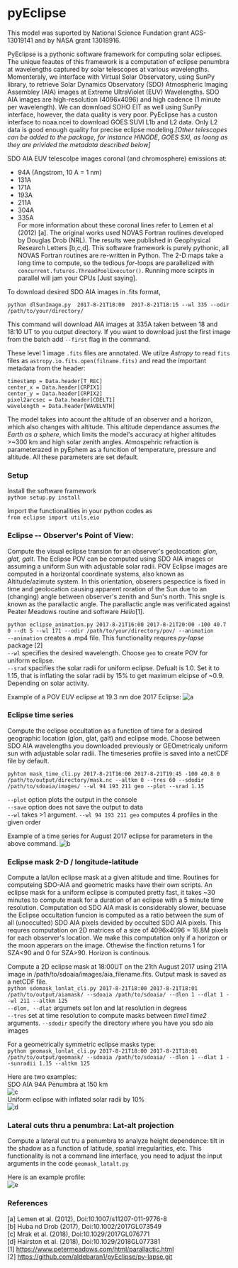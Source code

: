 # pyEclipse

This model was suported by National Science Fundation grant AGS-13019141 and by NASA grant 13018916.


PyEclipse is a pythonic software framework for computing solar eclipses. The unique feautes of this framework is a computation of eclipse penumbra at wavelengths captured by solar telescopes at various wavelengths. Momenteraly, we interface with Virtual Solar Observatory, using SunPy library, to retrieve Solar Dynamics Observatory (SDO) Atmospheric Imaging Assembley (AIA) images at Extreme UltraViolet (EUV) Wavelengths. SDO AIA images are high-resolution (4096x4096) and high cadence (1 minute per wavelength). We can download SOHO EIT as well using SunPy interface, however, the data quality is very poor. PyEclipse has a custon interface to noaa.ncei to download GOES SUVI L1b and L2 data. Only L2 data is good enough quality for precise eclipse modeling.*[Other telescopes can be added to the package, for instance HINODE, GOES SXI, as loong as they are privided the metadata described below]*   

SDO AIA EUV telescolpe images coronal (and chromosphere) emissions at: 
- 94A (Angstrom, 10 A = 1 nm)
- 131A
- 171A
- 193A
- 211A
- 304A
- 335A    
For more information about these coronal lines refer to Lemen et al (2012) [a]. The original works used NOVAS Fortran routines developed by Douglas Drob (NRL). The results wee published in Geophysical Research Letters [b,c,d]. This software framework is purely pythonic, all NOVAS Fortran routines are re-written in Python. The 2-D maps take a long time to compute, so the tedious *for*-loops are parallelized with `concurrent.futures.ThreadPoolExecutor()`. Running more scirpts in parallel will jam your CPUs [Just saying].

To download desired SDO AIA images in .fits format, 

`python dlSunImage.py  2017-8-21T18:00  2017-8-21T18:15 --wl 335 --odir /path/to/your/directory/`

This command will download AIA images at 335A taken between 18 and 18:10 UT to you output directory. If you want to download just the first image from the batch add `--first` flag in the command.

These level 1 image `.fits` files are annotated. We utilze *Astropy* to read `fits` files as `astropy.io.fits.open(filname.fits)` and read the important metadata from the header:

`timestamp = Data.header[T_REC] `   
`center_x = Data.header[CRPIX1] `   
`center_y = Data.header[CRPIX2] `   
`pixel2arcsec = Data.header[CDELT1]`   
`wavelength = Data.header[WAVELNTH]`

The model takes into acount the altitude of an observer and a horizon, which also changes with altitude. This altitude dependance assumes *the Earth as a sphere*, which limits the model's accuracy at higher altitudes >~300 km and high solar zenith angles. Atmospehric refraction is parameterazed in pyEphem as a funcition of temperature, pressure and altitude. All these parameters are set default.

### Setup
Install the software framework  
`python setup.py install`

Import the functionalities in your python codes as   
`from eclipse import utils,eio`

### Eclipse -- Observer's Point of View:

Compute the visual eclipse transion for an observer's geolocation: *glon, glat, galt*. The Eclipse POV can be computed using SDO AIA images or assuming a uniform Sun with adjustable solar radii. POV Eclipse images are computed in a horizontal coordinate systems, also known as Altitude/azimute system. In this orientation, obserers pespectice is fixed in time and geolocation causing apparent roration of the Sun due to an (changing) angle between observer's zenith and Sun's north. This sngle is known as the parallactic angle. The parallactic angle was verificated against Peater Meadows routine and software *Helio*[1].  

`python eclipse_animation.py 2017-8-21T16:00 2017-8-21T20:00 -100 40.7 0 --dt 5 --wl 171 --odir /path/to/your/directory/pov/ --animation`     
`--animation` creates a .mp4 file. This functionality requres *py-lapse* package [2]    
`--wl` specifies the desired wavelength. Choose `geo` to create POV for uniform eclipse.     
`--srad` spacifies the solar radii for uniform eclipse. Defualt is 1.0. Set it to 1.15, that is inflating the solar radii by 15% to get maximum elcipse of ~0.9. Depending on solar activity.

Example of a POV EUV eclipse at 19.3 nm doe 2017 Eclipse:
![a](https://github.com/aldebaran1/pyEclipse/blob/master/misc/Aug2017_pov.gif)

### Eclipse time series

Compute the eclipse occultation as a function of time for a desired geographic location (glon, glat, galt) and eclipse mode. Choose between SDO AIA wavelengths you downloaded previously or GEOmetricaly uniform sun with adjustable solar radii. The timeseries profile is saved into a netCDF file by default.

`
pyhton mask_time_cli.py 2017-8-21T16:00 2017-8-21T19:45 -100 40.8 0 /path/to/output/directory/mask.nc --altkm 0 --tres 60 --sdodir /path/to/sdoaia/images/ --wl 94 193 211 geo --plot --srad 1.15
`

`--plot` option plots the output in the console  
`--save` option does not save the output to data  
`--wl` takes >1 argument. `--wl 94 193 211 geo` computes 4 profiles in the given order

Example of a time series for August 2017 eclipse for parameters in the above command.
![b](https://github.com/aldebaran1/pyEclipse/blob/master/misc/time_series_2017.png)

### Eclipse mask 2-D / longitude-latitude

Compute a lat/lon eclipse mask at a given altitude and time. Routines for computeing SDO-AIA and geometric masks have their own scripts. An eclipse mask for a uniform eclipse is computed pretty fast, it takes ~30 minutes to compute mask for a duration of an eclipse with a 5 minute time resolution. Computation od SDO AIA mask is considerably slower, becuase the Eclipse occultation funcion is computed as a ratio between the sum of all (unocculted) SDO AIA pixels devided by occulted SDO AIA pixels. This requres computation on 2D matrices of a size of 4096x4096 = 16.8M pixels for each observer's location. We make this computation only if a horizon or the moon apperars on the image. Othewise the finction returns 1 for SZA<90 and 0 for SZA>90. Horizon is continous.

Compute a 2D eclipse mask at 18:00UT on the 21th August 2017 using 211A image in /path/to/sdoaia/images/aia_filename.fits. Output mask is saved as a netCDF file.     
`python sdomask_lonlat_cli.py 2017-8-21T18:00 2017-8-21T18:01 /path/to/output/aiamask/ --sdoaia /path/to/sdoaia/ --dlon 1 --dlat 1 --wl 211 --altkm 125`    
`--dlon, --dlat` argumets set lon and lat resolution in degrees    
`--tres` set at time resolution to compute masks between *time1 time2* arguments.
`--sdodir` specify the directory where you have you sdo aia images  

For a geometrically symmetric eclipse masks type:     
`python geomask_lonlat_cli.py 2017-8-21T18:00 2017-8-21T18:01 /path/to/output/geomask/ --sdoaia /path/to/sdoaia/ --dlon 1 --dlat 1 --sunradii 1.15 --altkm 125`    

Here are two examples:   
SDO AIA 94A Penumbra at 150 km   
![c](https://github.com/aldebaran1/pyEclipse/blob/master/misc/aug2017_aia94A.gif)      
Uniform eclipse with inflated solar radii by 10%    
![d](https://github.com/aldebaran1/pyEclipse/blob/master/misc/Aug2017_geo1.1.gif)      

### Lateral cuts thru a penumbra: Lat-alt projection

Compute a lateral cut tru a penumbra to analyze height dependence: tilt in the shadow as a function of latitude, spatial irregularities, etc. This functionality is not a command line interface, you need to adjust the input arguments in the code `geomask_latalt.py`

Here is an example profile:    
![e](https://github.com/aldebaran1/pyEclipse/blob/master/misc/lat_alt_2017.png)

### References

[a] Lemen et al. (2012), Doi:10.1007/s11207-011-9776-8     
[b] Huba nd Drob (2017), Doi:10.1002/2017GL073549    
[c] Mrak et al. (2018), Doi:10.1029/2017GL076771     
[d] Hairston et al. (2018), Doi:10.1029/2018GL077381    
[1] https://www.petermeadows.com/html/parallactic.html    
[2] https://github.com/aldebaran1/pyEclipse/py-lapse.git    

